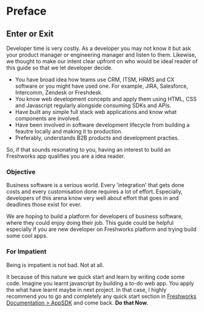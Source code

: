 # Preface

## Enter or Exit
Developer time is very costly. As a developer you may not know it but ask your product manager or engineering manager and listen to them. Likewise, we thought to make our intent clear upfront on who would be ideal reader of this guide so that we let developer decide.

- You have broad idea how teams use CRM, ITSM, HRMS and CX software or you might have used one. For example, JIRA, Salesforce, Intercomm, Zendesk or Freshdesk.
- You know web development concepts and apply them using HTML, CSS and Javascript regularly alongside consuming SDKs and APIs.
- Have built any simple full stack web applications and know what components are involved.
- Have been involved in software development lifecycle from building a feautre locally and making it to production.
- Preferably, understands B2B products and development practies.

So, if that sounds resonating to you, having an interest to build an Freshworks app qualifies you are a idea reader.

### Objective

Business software is a serious world. Every 'integration' that gets done costs  and every customisation done requires a lot of effort. Especially, developers of this arena know very well about effort that goes in and deadlines those exist for ever.

We are hoping to build a platform for developers of business software, where they could enjoy doing their job. This guide could be helpful especially if you are new developer on Freshworks platform and trying build some cool apps.

### For Impatient

Being is impatient is not bad. Not at all.

It because of this nature we quick start and learn by writing code some code. Imagine you learnt javascript by building a to-do web app. You apply the what have learnt maybe in next project. In that case, I highly recommend you to go and completely any quick start section in [Freshworks Documentation > AppSDK](https://developers.freshworks.com/documentation) and come back. **Do that Now**.

